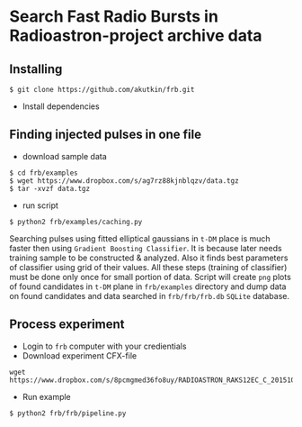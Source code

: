 # Search Fast Radio Bursts in Radioastron-project archive data

## Installing

```
$ git clone https://github.com/akutkin/frb.git
```
- Install dependencies

## Finding injected pulses in one file

- download sample data
```
$ cd frb/examples
$ wget https://www.dropbox.com/s/ag7rz88kjnblqzv/data.tgz
$ tar -xvzf data.tgz
```
- run  script
```
$ python2 frb/examples/caching.py
```
Searching pulses using fitted elliptical gaussians in ``t-DM`` place is much faster then using ``Gradient Boosting Classifier``. It is because later needs training sample to be constructed & analyzed. Also it finds best parameters of
classifier using grid of their values. All these steps (training of classifier) must be done only once for small portion of data. 
Script will create ``png`` plots of found candidates in ``t-DM`` plane in ``frb/examples`` directory and dump data on found candidates and data searched in ``frb/frb/frb.db`` ``SQLite`` database.  

## Process experiment

- Login to ``frb`` computer with your credientials
- Download experiment CFX-file
```
wget https://www.dropbox.com/s/8pcmgmed36fo8uy/RADIOASTRON_RAKS12EC_C_20151030T210000_ASC_V1.cfx
```

- Run example
```
$ python2 frb/frb/pipeline.py
```
